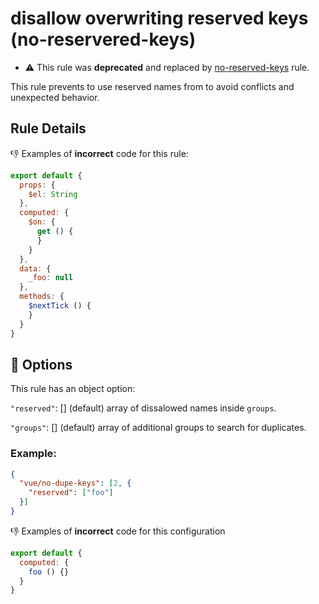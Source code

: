 # disallow overwriting reserved keys (no-reservered-keys)

- :warning: This rule was **deprecated** and replaced by [no-reserved-keys](no-reserved-keys.md) rule.

This rule prevents to use reserved names from to avoid conflicts and unexpected behavior.

## Rule Details

:-1: Examples of **incorrect** code for this rule:

```js
export default {
  props: {
    $el: String
  },
  computed: {
    $on: {
      get () {
      }
    }
  },
  data: {
    _foo: null
  },
  methods: {
    $nextTick () {
    }
  }
}
```

## :wrench: Options

This rule has an object option:

`"reserved"`: [] (default) array of dissalowed names inside `groups`.

`"groups"`: [] (default) array of additional groups to search for duplicates.

### Example:

```json
{
  "vue/no-dupe-keys": [2, {
    "reserved": ["foo"]
  }]
}
```

:-1: Examples of **incorrect** code for this configuration

```js
export default {
  computed: {
    foo () {}
  }
}
```
